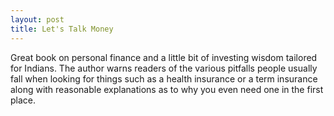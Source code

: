 ```yaml
---
layout: post
title: Let's Talk Money
---
```


Great book on personal finance and a little bit of investing wisdom tailored for Indians. The author warns readers of the various pitfalls people usually fall when looking for things such as a health insurance or a term insurance along with reasonable explanations as to why you even need one in the first place.
